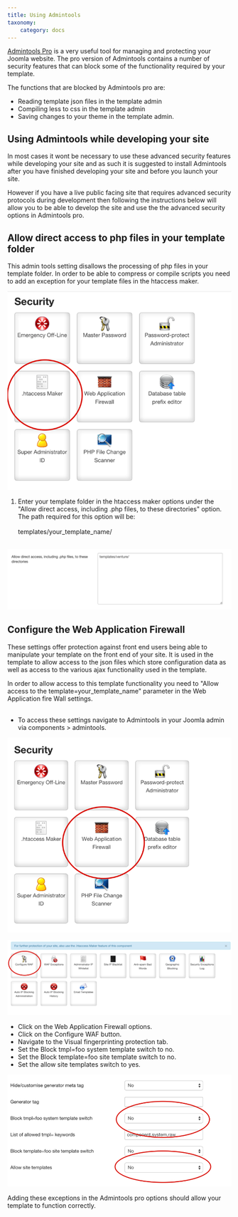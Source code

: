 ```yaml
---
title: Using Admintools
taxonomy:
    category: docs
---
```


<a href="https://www.akeebabackup.com/products/admin-tools.html">Admintools Pro</a> is a very useful tool for managing and protecting your Joomla website. The pro version of Admintools contains a number of security features that can block some of the functionality required by your template.

The functions that are blocked by Admintools pro are:
- Reading template json files in the template admin
- Compiling less to css in the template admin
- Saving changes to your theme in the template admin.

Using Admintools while developing your site
---

In most cases it wont be necessary to use these advanced security features while developing your site and as such it is suggested to install Admintools after you have finished developing your site and before you launch your site.

However if you have a live public facing site that requires advanced security protocols during development then following the instructions below will allow you to be able to develop the site and use the the advanced security options in Admintools pro.

Allow direct access to php files in your template folder
---
This admin tools setting disallows the processing of php files in your template folder. In order to be able to compress or compile scripts you need to add an exception for your template files in the htaccess maker.

![htaccess maker](/images/documentation/admintools/htaccess.png)
  


1. Enter your template folder in the htaccess maker options under the "Allow direct access, including .php files, to these directories" option. The path required for this option will be:<br/><br/>
templates/your_template_name/
<br/><br />

![No Direct Access](/images/documentation/admintools/direct-php-access.png)
  

Configure the Web Application Firewall
---
These settings offer protection against front end users being able to manipulate your template on the front end of your site. It is used in the template to allow access to the json files which store configuration data as well as access to the various ajax functionality used in the template.


In order to allow access to this template functionality you need to "Allow access to the template=your_template_name" parameter in the Web Application fire Wall settings. <br /><br />
- To access these settings navigate to Admintools in your Joomla admin via components > admintools. 

![waf](/images/documentation/admintools/waf.png)

![configure waf](/images/documentation/admintools/configure-waf.png)

- Click on the Web Application Firewall options.
- Click on the Configure WAF button.
- Navigate to the Visual fingerprinting protection tab.
- Set the Block tmpl=foo system template switch to no.
- Set the Block template=foo site template switch to no.
- Set the allow site templates switch to yes.

![Waf Settings](/images/documentation/admintools/waf-settings.png)

Adding these exceptions in the Admintools pro options should allow your template to function correctly.